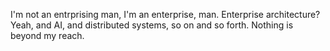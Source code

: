 I'm not an entrprising man, I'm an enterprise, man.
Enterprise architecture? Yeah, and AI, and distributed systems, so on and so forth. 
Nothing is beyond my reach. 

